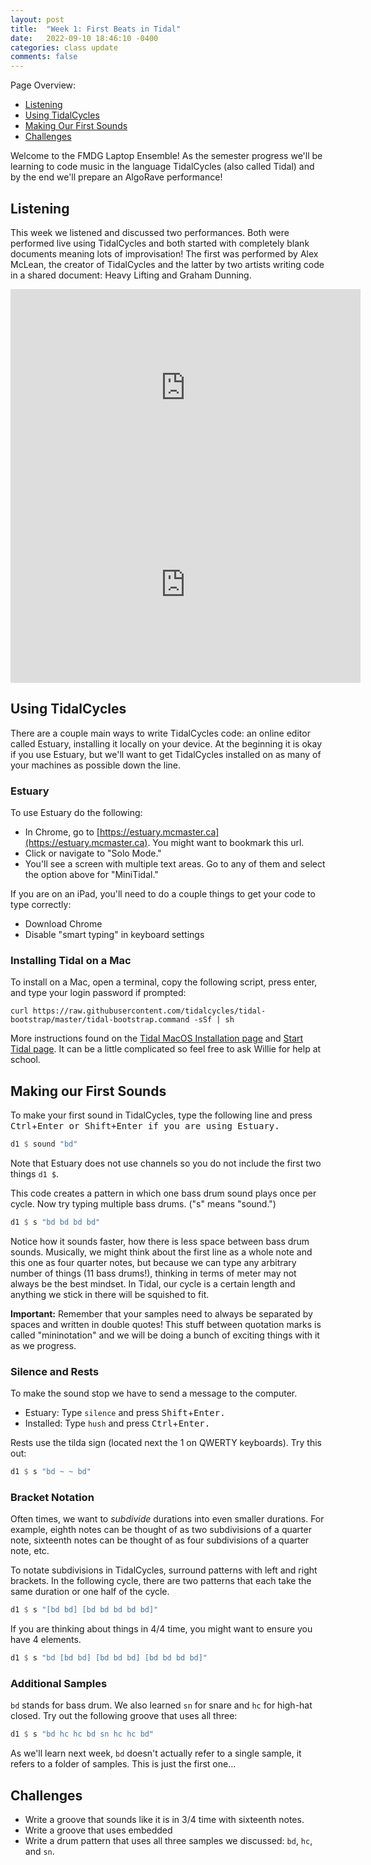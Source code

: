 ```yaml
---
layout: post
title:  "Week 1: First Beats in Tidal"
date:   2022-09-10 18:46:10 -0400
categories: class update
comments: false
---
```


Page Overview:
* [Listening](#listening)
* [Using TidalCycles](#using-tidalcycles)
* [Making Our First Sounds](#making-our-first-sounds)
* [Challenges](#challenges)

Welcome to the FMDG Laptop Ensemble! As the semester progress we'll be learning to code music in the language TidalCycles (also called Tidal) and by the end we'll prepare an AlgoRave performance!

## Listening
This week we listened and discussed two performances. Both were performed live using TidalCycles and both started with completely blank documents meaning lots of improvisation! The first was performed by Alex McLean, the creator of TidalCycles and the latter by two artists writing code in a shared document: Heavy Lifting and Graham Dunning.

<iframe width="560" height="315" src="https://www.youtube-nocookie.com/embed/Tjf-NJNfOP4?start=6165" title="YouTube video player" frameborder="0" allow="accelerometer; autoplay; clipboard-write; encrypted-media; gyroscope; picture-in-picture" allowfullscreen></iframe>

<iframe width="560" height="315" src="https://www.youtube-nocookie.com/embed/ca3J1cztnrc" title="YouTube video player" frameborder="0" allow="accelerometer; autoplay; clipboard-write; encrypted-media; gyroscope; picture-in-picture" allowfullscreen></iframe>

## Using TidalCycles
There are a couple main ways to write TidalCycles code: an online editor called Estuary, installing it locally on your device. At the beginning it is okay if you use Estuary, but we'll want to get TidalCycles installed on as many of your machines as possible down the line.

### Estuary
To use Estuary do the following:
* In Chrome, go to [https://estuary.mcmaster.ca](https://estuary.mcmaster.ca). You might want to bookmark this url.
* Click or navigate to "Solo Mode."
* You'll see a screen with multiple text areas. Go to any of them and select the option above for "MiniTidal."

If you are on an iPad, you'll need to do a couple things to get your code to type correctly:
* Download Chrome
* Disable "smart typing" in keyboard settings

### Installing Tidal on a Mac
To install on a Mac, open a terminal, copy the following script, press enter, and type your login password if prompted:
```console
curl https://raw.githubusercontent.com/tidalcycles/tidal-bootstrap/master/tidal-bootstrap.command -sSf | sh
```
More instructions found on the [Tidal MacOS Installation page](http://tidalcycles.org/docs/getting-started/macos_install) and [Start Tidal page](http://tidalcycles.org/docs/getting-started/tidal_start). It can be a little complicated so feel free to ask Willie for help at school.

## Making our First Sounds
To make your first sound in TidalCycles, type the following line and press <kbd>Ctrl</kbd>+<kbd>Enter</kdb> or <kbd>Shift</kbd>+<kbd>Enter</kdb> if you are using Estuary.

```haskell
d1 $ sound "bd"
```
Note that Estuary does not use channels so you do not include the first two things `d1 $`.

This code creates a pattern in which one bass drum sound plays once per cycle. Now try typing multiple bass drums. ("s" means "sound.")

```haskell
d1 $ s "bd bd bd bd"
```
Notice how it sounds faster, how there is less space between bass drum sounds. Musically, we might think about the first line as a whole note and this one as four quarter notes, but because we can type any arbitrary number of things (11 bass drums!), thinking in terms of meter may not always be the best mindset. In Tidal, our cycle is a certain length and anything we stick in there will be squished to fit.

**Important:** Remember that your samples need to always be separated by spaces and written in double quotes! This stuff between quotation marks is called "mininotation" and we will be doing a bunch of exciting things with it as we progress.

### Silence and Rests
To make the sound stop we have to send a message to the computer.
* Estuary: Type `silence` and press <kbd>Shift</kbd>+<kbd>Enter</kdb>.
* Installed: Type `hush` and press <kbd>Ctrl</kbd>+<kbd>Enter</kdb>.

Rests use the tilda sign (located next the 1 on QWERTY keyboards). Try this out:

```haskell
d1 $ s "bd ~ ~ bd"
```

### Bracket Notation
Often times, we want to *subdivide* durations into even smaller durations. For example, eighth notes can be thought of as two subdivisions of a quarter note, sixteenth notes can be thought of as four subdivisions of a quarter note, etc. 

To notate subdivisions in TidalCycles, surround patterns with left and right brackets. In the following cycle, there are two patterns that each take the same duration or one half of the cycle.

```haskell
d1 $ s "[bd bd] [bd bd bd bd bd]"
```
If you are thinking about things in 4/4 time, you might want to ensure you have 4 elements.

```haskell
d1 $ s "bd [bd bd] [bd bd bd] [bd bd bd bd]"
```

### Additional Samples
`bd` stands for bass drum. We also learned `sn` for snare and `hc` for high-hat closed. Try out the following groove that uses all three:

```haskell
d1 $ s "bd hc hc bd sn hc hc bd"
```
As we'll learn next week, `bd` doesn't actually refer to a single sample, it refers to a folder of samples. This is just the first one...

## Challenges
* Write a groove that sounds like it is in 3/4 time with sixteenth notes.
* Write a groove that uses embedded 
* Write a drum pattern that uses all three samples we discussed: `bd`, `hc`, and `sn`. 
